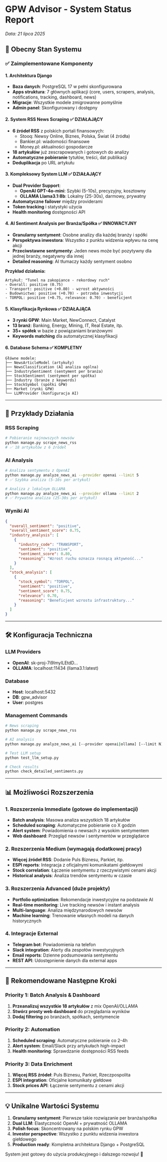 # GPW Advisor - System Status Report
*Data: 21 lipca 2025*

## 🎯 Obecny Stan Systemu

### ✅ Zaimplementowane Komponenty

#### 1. **Architektura Django**
- **Baza danych**: PostgreSQL 17 w pełni skonfigurowana
- **Apps struktura**: 7 głównych aplikacji (core, users, scrapers, analysis, notifications, tracking, dashboard, news)
- **Migracje**: Wszystkie modele zmigrowanne pomyślnie
- **Admin panel**: Skonfigurowany i dostępny

#### 2. **System RSS News Scraping** ✅ DZIAŁAJĄCY
- **6 źródeł RSS** z polskich portali finansowych:
  - Stooq: Newsy Online, Biznes, Polska, Świat (4 źródła)
  - Bankier.pl: wiadomości finansowe
  - Money.pl: aktualności gospodarcze
- **18 artykułów** już zescrapowanych i gotowych do analizy
- **Automatyczne pobieranie** tytułów, treści, dat publikacji
- **Deduplikacja** po URL artykułu

#### 3. **Kompleksowy System LLM** ✅ DZIAŁAJĄCY
- **Dual Provider Support**:
  - **OpenAI GPT-4o-mini**: Szybki (5-10s), precyzyjny, kosztowny
  - **OLLAMA Llama3.1:8b**: Lokalny (25-30s), darmowy, prywatny
- **Automatyczne failover** między providerami
- **Token tracking** i statystyki użycia
- **Health monitoring** dostępności API

#### 4. **AI Sentiment Analysis per Branża/Spółka** ✅ INNOWACYJNY
- **Granularny sentyment**: Osobne analizy dla każdej branży i spółki
- **Perspektywa inwestora**: Wszystko z punktu widzenia wpływu na cenę akcji
- **Przeciwstawne sentymenty**: Jeden news może być pozytywny dla jednej branży, negatywny dla innej
- **Detailed reasoning**: AI tłumaczy każdy sentyment osobno

**Przykład działania:**
```
Artykuł: "Tunel na zakopiance - rekordowy ruch"
- Overall: positive (0.75)
- Transport: positive (+0.80) - wzrost aktywności
- Budownictwo: positive (+0.70) - potrzeba inwestycji
- TORPOL: positive (+0.75, relevance: 0.70) - beneficjent
```

#### 5. **Klasyfikacja Rynkowa** ✅ DZIAŁAJĄCA
- **3 rynki GPW**: Main Market, NewConnect, Catalyst
- **13 branż**: Banking, Energy, Mining, IT, Real Estate, itp.
- **35+ spółek** w bazie z powiązaniami branżowymi
- **Keywords matching** dla automatycznej klasyfikacji

#### 6. **Database Schema** ✅ KOMPLETNY
```
Główne modele:
├── NewsArticleModel (artykuły)
├── NewsClassification (AI analiza ogólna)
├── IndustrySentiment (sentyment per branża)
├── StockSentiment (sentyment per spółka)
├── Industry (branże z keywords)
├── StockSymbol (spółki GPW)
├── Market (rynki GPW)
└── LLMProvider (konfiguracja AI)
```

---

## 🚀 Przykłady Działania

### RSS Scraping
```bash
# Pobieranie najnowszych newsów
python manage.py scrape_news_rss
# ✅ 18 artykułów z 6 źródeł
```

### AI Analysis
```bash
# Analiza sentymentu z OpenAI
python manage.py analyze_news_ai --provider openai --limit 5
# ✅ Szybka analiza (5-10s per artykuł)

# Analiza z lokalnym OLLAMA  
python manage.py analyze_news_ai --provider ollama --limit 2
# ✅ Prywatna analiza (25-30s per artykuł)
```

### Wyniki AI
```json
{
  "overall_sentiment": "positive",
  "overall_sentiment_score": 0.75,
  "industry_analysis": [
    {
      "industry_code": "TRANSPORT",
      "sentiment": "positive", 
      "sentiment_score": 0.80,
      "reasoning": "Wzrost ruchu oznacza rosnącą aktywność..."
    }
  ],
  "stock_analysis": [
    {
      "stock_symbol": "TORPOL",
      "sentiment": "positive",
      "sentiment_score": 0.75,
      "relevance": 0.70,
      "reasoning": "Beneficjent wzrostu infrastruktury..."
    }
  ]
}
```

---

## 🛠️ Konfiguracja Techniczna

### LLM Providers
- **OpenAI**: sk-proj-7i9ImyILEtdD...
- **OLLAMA**: localhost:11434 (llama3.1:latest)

### Database
- **Host**: localhost:5432
- **DB**: gpw_advisor
- **User**: postgres

### Management Commands
```bash
# News scraping
python manage.py scrape_news_rss

# AI analysis
python manage.py analyze_news_ai [--provider openai|ollama] [--limit N]

# Test LLM setup
python test_llm_setup.py

# Check results
python check_detailed_sentiments.py
```

---

## 📊 Możliwości Rozszerzenia

### 1. **Rozszerzenia Immediate** (gotowe do implementacji)
- **Batch analysis**: Masowa analiza wszystkich 18 artykułów
- **Scheduled scraping**: Automatyczne pobieranie co X godzin
- **Alert system**: Powiadomienia o newsach z wysokim sentymentem
- **Web dashboard**: Przegląd newsów i sentymentów w przeglądarce

### 2. **Rozszerzenia Medium** (wymagają dodatkowej pracy)
- **Więcej źródeł RSS**: Dodanie Puls Biznesu, Parkiet, itp.
- **ESPI reports**: Integracja z oficjalnymi komunikatami giełdowymi
- **Stock correlation**: Łączenie sentymentu z rzeczywistymi cenami akcji
- **Historical analysis**: Analiza trendów sentymentu w czasie

### 3. **Rozszerzenia Advanced** (duże projekty)
- **Portfolio optimization**: Rekomendacje inwestycyjne na podstawie AI
- **Real-time monitoring**: Live tracking newsów i instant analysis
- **Multi-language**: Analiza międzynarodowych newsów
- **Machine learning**: Trenowanie własnych modeli na danych historycznych

### 4. **Integracje External**
- **Telegram bot**: Powiadomienia na telefon
- **Slack integration**: Alerty dla zespołów inwestycyjnych
- **Email reports**: Dzienne podsumowania sentymentu
- **REST API**: Udostępnienie danych dla external apps

---

## 🎯 Rekomendowane Następne Kroki

### Priority 1: **Batch Analysis & Dashboard**
1. **Przeanalizuj wszystkie 18 artykułów** z mix OpenAI/OLLAMA
2. **Stwórz prosty web dashboard** do przeglądania wyników
3. **Dodaj filtering** po branżach, spółkach, sentymencie

### Priority 2: **Automation**
1. **Scheduled scraping**: Automatyczne pobieranie co 2-4h
2. **Alert system**: Email/Slack przy artykułach high-impact
3. **Health monitoring**: Sprawdzanie dostępności RSS feeds

### Priority 3: **Data Enrichment**
1. **Więcej RSS źródeł**: Puls Biznesu, Parkiet, Rzeczpospolita
2. **ESPI integration**: Oficjalne komunikaty giełdowe
3. **Stock prices API**: Łączenie sentymentu z cenami akcji

---

## 💡 Unikalne Wartości Systemu

1. **Granularny sentyment**: Pierwsze takie rozwiązanie per branża/spółka
2. **Dual LLM**: Elastyczność OpenAI + prywatność OLLAMA
3. **Polish focus**: Skoncentrowany na polskim rynku GPW
4. **Investor perspective**: Wszystko z punktu widzenia inwestora giełdowego
5. **Production ready**: Kompletna architektura Django + PostgreSQL

System jest gotowy do użycia produkcyjnego i dalszego rozwoju! 🚀
